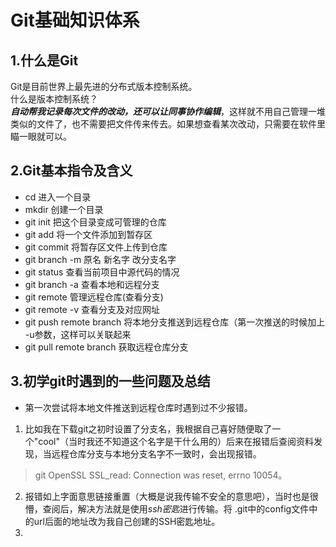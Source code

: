 # Git基础知识体系
## 1.什么是Git
Git是目前世界上最先进的分布式版本控制系统。  
什么是版本控制系统？  
***自动帮我记录每次文件的改动，还可以让同事协作编辑***，这样就不用自己管理一堆类似的文件了，也不需要把文件传来传去。如果想查看某次改动，只需要在软件里瞄一眼就可以。
## 2.Git基本指令及含义
- cd 进入一个目录 
- mkdir 创建一个目录
- git init 把这个目录变成可管理的仓库
- git add 将一个文件添加到暂存区
- git commit 将暂存区文件上传到仓库
- git branch -m 原名 新名字 改分支名字
- git status 查看当前项目中源代码的情况
- git branch -a 查看本地和远程分支
- git remote 管理远程仓库(查看分支)
- git remote -v 查看分支及对应网址
- git push remote branch 将本地分支推送到远程仓库（第一次推送的时候加上 -u参数，这样可以关联起来
- git pull remote branch 获取远程仓库分支

## 3.初学git时遇到的一些问题及总结
- 第一次尝试将本地文件推送到远程仓库时遇到过不少报错。
1. 比如我在下载git之初时设置了分支名，我根据自己喜好随便取了一个"cool"（当时我还不知道这个名字是干什么用的）后来在报错后查阅资料发现，当远程仓库分支与本地分支名字不一致时，会出现报错。
>git OpenSSL SSL_read: Connection was reset, errno 10054。  
2. 报错如上字面意思链接重置（大概是说我传输不安全的意思吧），当时也是很懵，查阅后，解决方法就是使用*ssh密匙*进行传输。将 .git中的config文件中的url后面的地址改为我自己创建的SSH密匙地址。
3. 